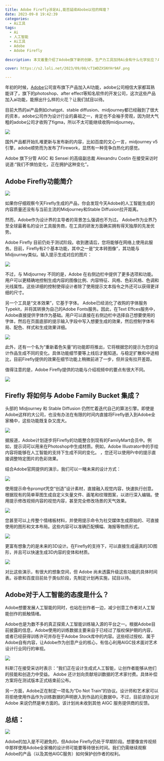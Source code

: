 ```yaml
---
title: Adobe Firefly涉足Ai,能否延续Abobe以往的辉煌？
date: 2023-09-8 19:42:39
categories:
  - Ai工具
tags:
  - Ai
  - 人工智能
  - Ai工具
  - Adobe
  - Adobe Firefly
  
description: 本文着重介绍了Adobe旗下新的创新，生产力工具加持Ai会有什么化学反应？AIGC的竞争是否进入白热化阶段？

cover: https://s2.loli.net/2023/09/08/cT1WDZXSNYHr9AF.png

---
```


年初的时候，[Adobe](https://www.adobe.com/)公司宣布旗下产品加入AI功能，adobe公司相信大家都耳熟能详了，旗下的photoshop、after effect等知名软件的开发公司，这次这些产品加入ai功能，能擦出什么样的火花？让我们拭目以待。

目前大热的ai产品例如chatgpt、stable diffusion、midjourney都已经融到了很大的资本，adobe公司作为设计行业的鼻祖之一，肯定也不会袖手旁观，因为财大气粗的adobe公司才收购了figma，所以不太可能继续收购midjourney。

![](https://s2.loli.net/2023/09/08/iS9WKHxtugpUFh7.png)

国外产品都开始扎堆更新与发布新的内容，比如百度的文心一言，midjourney v5引擎，adobe顺势而为发布了Firework，显然有一种竞争白热化的感觉。

Adobe 旗下分管 AIGC 和 Sensei 的高级副总裁 Alexandru Costin 在接受采访时说道:“我们不惧怕变化，正在拥护这种变化”。

## Adobe Firefly功能简介

![](https://s2.loli.net/2023/09/08/JDsw2ClbT9MkjNt.jpg)

如果你仔细观察今天Firefly生成的产品，你会发现今天Adobe的人工智能生成的内容质量还没有与当前主流的Midjourney和Stable Diffusion拉开距离。

然而，Adobe作为设计界的主导者的背景怎么强调也不为过。 Adobe作为业界乃至全球最著名的设计工具服务商，在工具的研发方面确实拥有得天独厚的先发优势。

Adobe Firefly 目前仍处于测试阶段。收到邀请后，您将能够在网络上使用此服务。目前，Firefly有2个基本功能，其中之一是“文本转图像”，其功能与Midjourney类似。输入提示生成对应的图片：

![](https://s2.loli.net/2023/09/08/BvzsZVJhOoKlHcW.png)

不过，与 Midjourney 不同的是，Adobe 在右侧边栏中提供了更多选项和功能。用户可以更精确地控制生成内容的图像比例、内容特征、风格、色彩风格、色调和光线属性。这些详细的控制使得设计者除了使用提示文本指令之外还可以获得更详细的尺寸。

另一个工具是“文本效果”，它基于字体。 Adobe已经消化了收购的字体服务Typekit，并将其转换为自己的Adobe Fonts服务。因此，在Text Effces服务中，Adobe直接提供字体作为基础。用户可以直接在右侧边栏中选择自己想要使用的字体，然后在页面底部的提示输入字段中写入想要生成的效果，然后控制字体布局、配色、样式和生成效果详细。

![](https://s2.loli.net/2023/09/08/fs3QqLb6AaZp1TJ.png)

此外，还有一个名为“重新着色矢量”的功能即将推出，它将根据您的提示为您的设计作品生成不同的变化。具体功能细节要等上线后才能知道。与稳定扩散和中途相比，目前Firefly提供的效果在细节功能上稍微前进了一步，但并没有拉开差距。

值得注意的是，Adobe Firefly提供的功能与介绍视频中的要点有很大不同。

![](https://s2.loli.net/2023/09/08/53UkcavtGPl6qIe.png)

## Firefly 将如何与 Adobe Family Bucket 集成？

头部的 Midjourney 和 Stable Diffusion 仍然忙着迭代自己的算法引擎。即使是Adobe这样的大公司，也没有办法在有限的时间内直接将Firefly嵌入到Adobe全家桶中，这些功能既复杂又庞大。

![](https://s2.loli.net/2023/09/08/A8fdPzHSbK2qsle.png)

据报道，Adobe计划逐步将Firefly的功能整合到现有的FamilyMart会员中。例如，提示词可以用来在Photoshop中生成材质。例如，Adobe Illustrator中的手绘内容将能够在人工智能的支持下生成不同的变化。 ，您还可以使用Pr中的提示直接调整特定图片的色彩效果。

结合Adobe官网提供的演示，我们可以一睹未来的设计方式：

![](https://s2.loli.net/2023/09/08/u7Tom5hlx4PHLVc.png)

使用提示命令prompt凭空“创造”设计素材，直接融入视觉内容，快速执行创意。根据现有的简单草图生成自定义矢量文件、画笔和纹理图案，以进行深入编辑。使用提示修改视频内容的视觉内容，甚至完全修改场景的天气效果。

![](https://s2.loli.net/2023/09/08/RJZ9pTMns8u1Ovo.png)

您甚至可以上传整个情绪板材料，并使用提示命令为社交媒体生成原始的、可直接使用的图形和文本布局。这些内容可以准确匹配横幅、海报等物质形式。

![](https://s2.loli.net/2023/09/08/pFD9OHek6RKvdta.png)

更富有想象力的是未来的3D设计。在Firefly的支持下，可以直接生成逼真的3D图形，并且可以快速生成3D内容的变体和材质。

![](https://s2.loli.net/2023/09/08/63jfCVaSG574Dn2.png)

对比这些演示，有很大的想象空间，但 Adobe 尚未透露升级这些功能的具体时间表。谷歌和百度目前处于类似阶段，先制定计划再实施，拭目以待。

## Adobe对于人工智能的态度是什么？

Adobe想要发展人工智能的同时，也站在创作者一边，减少创意工作者对人工智能创作的抵触情绪。

Adobe也是为数不多的真正探索人工智能训练输入源的平台之一。根据Adobe目前披露的信息，Adobe使用的训练数据主要来自于已经过了版权保护期的内容，或者已经获得训练许可并存在于Adobe Stock库中的内容。这些经过授权、属于Adobe自有内容，让Adobe作为创意产业的核心，有信心利用AIGC技术面对艺术设计行业同行的审视。

![](https://s2.loli.net/2023/09/08/1d954MtWVBo6CRE.png)

科斯汀在接受采访时表示：“我们正在设计生成式人工智能，让创作者能够从他们的技能和创造力中受益。
Adobe 还计划向贡献培训数据的艺术家付费。具体补偿方案将在测试版本正式结束前公布。

另一方面，Adobe正在制定一项名为“Do Not Train”的协议。设计师和艺术家可以将拒绝使用作品作为训练数据的声明嵌入到作品的元数据中。不过，目前该协议对 Adobe 来说仍然是单方面的。该计划尚未收到其他 AIGC 服务提供商的反馈。

## 总结：

![](https://s2.loli.net/2023/09/08/cT1WDZXSNYHr9AF.png)

Adobe的加入是不可避免的，但Adobe Firefly仍处于早期阶段。想要像宣传视频中那样使用Adobe全家桶的设计师可能要等待很长时间。我们仍需继续观察Adobe的产品（以及其他AIGC服务）如何保护创作者的权利。




